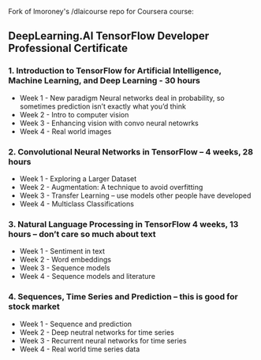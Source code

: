 Fork of lmoroney's /dlaicourse repo for Coursera course:

## DeepLearning.AI TensorFlow Developer Professional Certificate

### 1.	Introduction to TensorFlow for Artificial Intelligence, Machine Learning, and Deep Learning - 30 hours
-	Week 1 - New paradigm
Neural networks deal in probability, so sometimes prediction isn’t exactly what you’d think
-	Week 2 - Intro to computer vision
-	Week 3 - Enhancing vision with convo neural netowrks
-	Week 4 - Real world images
 
### 2.	Convolutional Neural Networks in TensorFlow – 4 weeks, 28 hours

-	Week 1 - Exploring a Larger Dataset
-	Week 2 - Augmentation: A technique to avoid overfitting
-	Week 3 - Transfer Learning – use models other people have developed
-	Week 4 - Multiclass Classifications

### 3.	Natural Language Processing in TensorFlow 4 weeks, 13 hours – don’t care so much about text

-	Week 1 - Sentiment in text
-	Week 2 - Word embeddings
-	Week 3 - Sequence models
-	Week 4 - Sequence models and literature

### 4.	Sequences, Time Series and Prediction – this is good for stock market

-	Week 1 - Sequence and prediction
-	Week 2 - Deep neutral networks for time series
-	Week 3 - Recurrent neural networks for time series
-	Week 4 - Real world time series data
